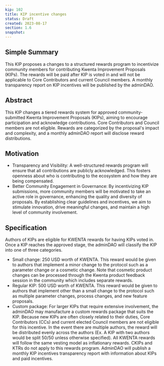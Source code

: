 ```yaml
---
kip: 102
title: KIP incentive changes
status: Draft
created: 2023-08-17
section: 1.6
snapshot:
---
```


## Simple Summary

This KIP proposes a changes to a structured rewards program to incentivize community members for contributing Kwenta Improvement Proposals (KIPs). The rewards will be paid after KIP is voted in and will not be applicable to Core Contributors and current Council members. A monthly transparency report on KIP incentives will be published by the adminDAO.

## Abstract

This KIP changes a tiered rewards system for approved community-submitted Kwenta Improvement Proposals (KIPs), aiming to encourage participation and acknowledge contributions. Core Contributors and Council members are not eligible. Rewards are categorized by the proposal's impact and complexity, and a monthly adminDAO report will disclose reward distributions.

## Motivation

* Transparency and Visibility: A well-structured rewards program will ensure that all contributions are publicly acknowledged. This fosters openness about who is contributing to the ecosystem and how they are being compensated.
* Better Community Engagement in Governance: By incentivizing KIP submissions, more community members will be motivated to take an active role in governance, enhancing the quality and diversity of proposals. By establishing clear guidelines and incentives, we aim to stimulate innovation, drive meaningful changes, and maintain a high level of community involvement.

## Specification

Authors of KIPs are eligible for KWENTA rewards for having KIPs voted in. Once a KIP reaches the approved stage, the adminDAO will classify the KIP into one of three categories.
* Small change: 250 USD worth of KWENTA. This reward would be given to authors that implement a minor change to the protocol such as a parameter change or a cosmetic change. Note that cosmetic product changes can be processed through the Kwenta product feedback session in the community which includes separate rewards.
* Regular KIP: 500 USD worth of KWENTA. This reward would be given to authors that implement other than a small change to the protocol such as multiple parameter changes, process changes, and new feature proposals.
* Custom package: For larger KIPs that require extensive involvement, the adminDAO may manufacture a custom rewards package that suits the KIP.
Because new KIPs are often closely related to their duties, Core Contributors (CCs) and current elected Council members are not eligible for this incentive.
In the event there are multiple authors, the reward will be distributed evenly across the authors (Ex. A KIP with two authors would be split 50/50 unless otherwise specified).
All KWENTA rewards will follow the same vesting model as inflationary rewards. CKIPs and KTRs do not apply to this rewards program.
AdminDAO will publish a monthly KIP incentives transparency report with information about KIPs and paid incentives.
